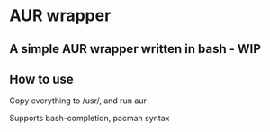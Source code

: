# AUR wrapper

## A simple AUR wrapper written in bash - WIP

## How to use

Copy everything to /usr/, and run aur

Supports bash-completion, pacman syntax
